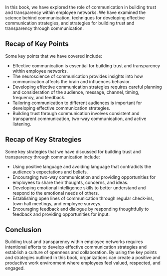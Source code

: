 
In this book, we have explored the role of communication in building trust and transparency within employee networks. We have examined the science behind communication, techniques for developing effective communication strategies, and strategies for building trust and transparency through communication.

Recap of Key Points
-------------------

Some key points that we have covered include:

* Effective communication is essential for building trust and transparency within employee networks.
* The neuroscience of communication provides insights into how communication affects the brain and influences behavior.
* Developing effective communication strategies requires careful planning and consideration of the audience, message, channel, timing, frequency, and feedback.
* Tailoring communication to different audiences is important for developing effective communication strategies.
* Building trust through communication involves consistent and transparent communication, two-way communication, and active listening.

Recap of Key Strategies
-----------------------

Some key strategies that we have discussed for building trust and transparency through communication include:

* Using positive language and avoiding language that contradicts the audience's expectations and beliefs.
* Encouraging two-way communication and providing opportunities for employees to share their thoughts, concerns, and ideas.
* Developing emotional intelligence skills to better understand and respond to the emotional needs of others.
* Establishing open lines of communication through regular check-ins, town hall meetings, and employee surveys.
* Encouraging feedback and dialogue by responding thoughtfully to feedback and providing opportunities for input.

Conclusion
----------

Building trust and transparency within employee networks requires intentional efforts to develop effective communication strategies and establish a culture of openness and collaboration. By using the key points and strategies outlined in this book, organizations can create a positive and productive work environment where employees feel valued, respected, and engaged.

